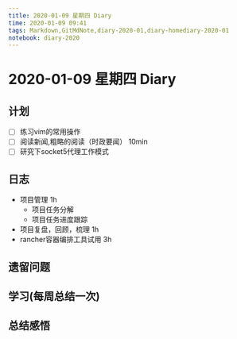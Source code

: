 ```yaml
---
title: 2020-01-09 星期四 Diary
time: 2020-01-09 09:41
tags: Markdown,GitMdNote,diary-2020-01,diary-homediary-2020-01
notebook: diary-2020
---
```


# 2020-01-09 星期四 Diary

## 计划

- [ ] 练习vim的常用操作
- [ ] 阅读新闻,粗略的阅读（时政要闻）  10min
- [ ] 研究下socket5代理工作模式

## 日志

- 项目管理  1h
  - 项目任务分解
  - 项目任务进度跟踪
- 项目复盘，回顾，梳理  1h
- rancher容器编排工具试用  3h

## 遗留问题

## 学习(每周总结一次)

## 总结感悟

